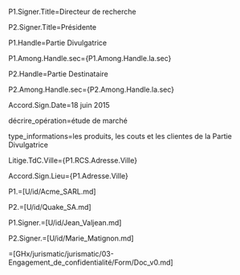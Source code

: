 P1.Signer.Title=Directeur de recherche

P2.Signer.Title=Présidente

P1.Handle=Partie Divulgatrice

P1.Among.Handle.sec={P1.Among.Handle.la.sec}

P2.Handle=Partie Destinataire

P2.Among.Handle.sec={P2.Among.Handle.la.sec}

Accord.Sign.Date=18 juin 2015

décrire_opération=étude de marché

type_informations=les produits, les couts et les clientes de la Partie Divulgatrice

Litige.TdC.Ville={P1.RCS.Adresse.Ville}

Accord.Sign.Lieu={P1.Adresse.Ville}

P1.=[U/id/Acme_SARL.md]

P2.=[U/id/Quake_SA.md]

P1.Signer.=[U/id/Jean_Valjean.md]

P2.Signer.=[U/id/Marie_Matignon.md]

=[GHx/jurismatic/jurismatic/03-Engagement_de_confidentialité/Form/Doc_v0.md]